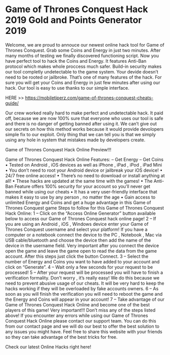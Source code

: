 # Game of Thrones Conquest Hack 2019 Gold and Points Generator 2019

Welcome, we are proud to annouce our newest online hack tool for Game of Thrones Conquest. Grab some Coins and Energy in just two minutes. After many months of testing we finally discovered functioning script. Now you have perfect tool to hack the Coins and Energy. It features Anti-Ban protocol which makes whole proccess much safer. Build-in security makes our tool completly undetectable to the game system. Your devide doesn’t need to be rooted or jailbroke. That’s one of many features of the hack. For sure you will get your Coins and Energy in just few minutes after using our hack. Our tool is easy to use thanks to our simple interface.

HERE >> https://mobiletiperz.com/game-of-thrones-conquest-cheats-guide/

Our crew worked really hard to make perfect and undetectable hack. It paid off, because we are now 100% sure that everyone who uses our tool is safe and there is no danger of getting banned after using it. We can’t give out our secrets on how this method works because it would provide devolopers simple fix to our exploit. Only thing that we can tell you is that we simply using any hole in system that mistakes made by developers create.

Game of Thrones Conquest Hack Online Preview!!!

Game of Thrones Conquest Hack Online Features: 
– Get Energy 
– Get Coins 
• Tested on Android , iOS devices as well as iPhone , iPad , iPod , iPad Mini 
• You don’t need to root your Android device or jailbreak your iOS device! 
• 24/7 free online access! 
• There’s no need to download or install anything at all! 
• These hacks are updated at the same time with the games! 
• The Anti-Ban Feature offers 100% security for your account so you’ll never get banned while using our cheats 
• It has a very user-friendly interface that makes it easy to use by any person , no matter the age 
• Gain access to unlimited Energy and Coins and get a huge advantage in this Game of Thrones Conquest game 
Steps to follow for this Game of Thrones Conquest Hack Online: 
1 – Click on the “Access Online Generator” button available below to access our Game of Thrones Conquest hack online page! 
2 – If you are using an Android , iOS , Windows device enter your Game of Thrones Conquest username and select your platform! If you have a computer or a notebook connect the device to the PC , Notebook , Mac via USB cable/bluetooth and choose the device then add the name of the device in the username field. Very important after you connect the device open the game and leave the game open to read the data from the game account. After this steps just click the button Connect. 
3 – Select the number of Energy and Coins you want to have added to your account and click on “Generate”. 
4 – Wait only a few seconds for your request to be processed! 
5 – After your request will be processed you will have to finish a verification formality. Don’t worry , it’s really easy! We do this because we need to prevent abusive usage of our cheats. It will be very hard to keep the hacks working if they will be overloaded by fake accounts owners. 
6 – As soon as you will finish the verification you will need to reboot the game and the Energy and Coins will appear in your account! 
7 – Take advantage of our Game of Thrones Conquest Hack Online and become one of the best players of this game! 
Very important!!! Don’t miss any of the steps listed above! If you encounter any errors while using our Game of Thrones Conquest Hack Online please contact our support team. You can do this from our contact page and we will do our best to offer the best solution to any issues you might have.
Feel free to share this website with your friends so they can take advantage of the best tricks for free.

Check our latest Online Hacks right here!
